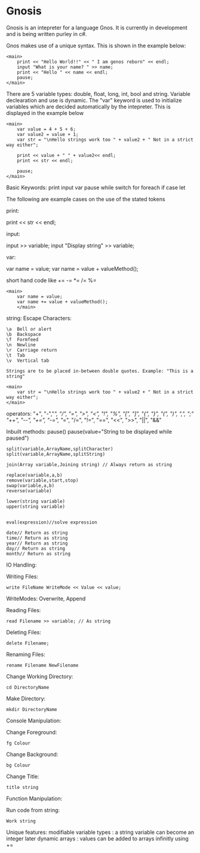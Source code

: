 # Gnosis

Gnosis is an intepreter for a language Gnos. It is currently in development and is being written purley in c#.

Gnos makes use of a unique syntax. This is shown in the example below:

    <main>
        print << "Hello World!!" << " I am genos reborn" << endl;
        input "What is your name? " >> name;
        print << "Hello " << name << endl;
        pause;
    </main>


There are 5 variable types: double, float, long, int, bool and string. Variable declearation and use is dynamic. The "var" keyword is used to initialize variables which are decided automatically by the intepreter. This is displayed in the example below

    <main>
        var value = 4 + 5 + 6;
        var value2 = value + 1;
        var str = "\nHello strings work too " + value2 + " Not in a strict way either";

        print << value + " " + value2<< endl;
        print << str << endl;

        pause;
    </main>
    
   
Basic Keywords:
	print   input   var     pause
	while   switch  for     foreach
	if      case    let



The following are example cases on the use of the stated tokens

print:
	<main>
		print << str << endl;
        </main>

input:
	<main>
		input >> variable;
		input "Display string" >> variable;
        </main>
	

var:
	<main>
		var name = value;
		var name = value + valueMethod();
        </main>
	
short hand code like += -= *= /= %=

	<main>
		var name = value;
		var name += value + valueMethod();
        </main>

string:
	Escape Characters:

	\a	Bell or alert
	\b	Backspace
	\f	Formfeed
	\n	Newline
	\r	Carriage return
	\t	Tab
	\v	Vertical tab
	
	Strings are to be placed in-between double quotes. Example: "This is a string"
	
	<main>
		var str = "\nHello strings work too " + value2 + " Not in a strict way either";
	</main>
	
operators:
	  "+", "-","*", "/", "=", ">", "<", "!", "%", "[", "]", "{", "}", "(", ")", ",", ";"
	  "++", "--", "+=", "-=", "*=", "/=", "!=", "==", "<<", ">>", "||", "&&"
	  

Inbuilt methods:
	pause()
	pause(value="String to be displayed while paused")
	
	split(variable,ArrayName,splitCharacter)
	split(variable,ArrayName,splitString)
	
	join(Array variable,Joining string) // Always return as string
	
	replace(variable,a,b)
	remove(variable,start,stop)
	swap(variable,a,b)
	reverse(variable)
	
	lower(string variable)
	upper(string variable)
	
	
	eval(expression)//solve expression
	
	date// Return as string
	time// Return as string
	year// Return as string
	day// Return as string
	month// Return as string
	
	
	
IO Handling:



Writing Files:

	write FileName WriteMode << Value << value;

WriteModes: Overwrite, Append


Reading Files:
	
	read Filename >> variable; // As string
	

Deleting Files:
	
	delete Filename;
	
Renaming Files:

	rename Filename NewFilename
	
Change Working Directory:
	
	cd DirectoryName
	
Make  Directory:

	mkdir DirectoryName
	
	
	

Console Manipulation:


Change Foreground:

	fg Colour

Change Background:

	bg Colour
	
Change Title:

	title string
	

	
Function Manipulation:

Run code from string:

	Work string


Unique features:
	modifiable variable types : a string variable can become an integer later
	dynamic arrays : values can be added to arrays infinitly using +=
	
